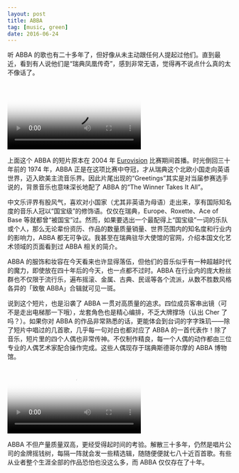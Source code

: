 ```yaml
---
layout: post
title: ABBA
tag: [music, green]
date: 2016-06-24
---
```


听 ABBA 的歌也有二十多年了，但好像从未主动跟任何人提起过他们。直到最近，看到有人说他们是“瑞典凤凰传奇”，感到非常无语，觉得再不说点什么真的太不像话了。

<video src="videos/abba-the-last-video.mp4" poster="images/abba-the-last-video.jpg" preload="metadata" controls></video>

上面这个 ABBA 的短片原本在 2004 年 [Eurovision](https://en.wikipedia.org/wiki/Eurovision_Song_Contest) 比赛期间首播。时光倒回三十年前的 1974 年，ABBA 正是在这项比赛中夺冠，才从瑞典这个北欧小国走向英语世界，迈入欧美主流音乐界。因此片尾出现的“Greetings”其实是对当届参赛选手说的，背景音乐也意味深长地配了 ABBA 的“The Winner Takes It All”。

中文乐评界有股风气，喜欢对小国家（尤其非英语为母语）走出来，享有国际知名度的音乐人冠以“国宝级”的修饰语。仅仅在瑞典，Europe、Roxette、Ace of Base 等就都曾“被国宝”过。然而，如果要选出一个最配得上“国宝级”一词的乐队或个人，那么无论辈份资历、作品的数量质量销量、世界范围内的知名度和行业内的影响力，ABBA 都无可争议。我甚至在瑞典驻华大使馆的官网，介绍本国文化艺术领域的页面看到过 ABBA 相关的简介。

ABBA 的服饰和妆容在今天看来也许显得落伍，但他们的音乐似乎有一种超越时代的魔力，即使放在四十年后的今天，也一点都不过时。ABBA 在行业内的庞大粉丝群也不仅限于流行乐，遍布摇滚、金属、古典、民谣等各个流派，从数不胜数风格各异的「致敬 ABBA」合辑就可见一斑。

说到这个短片，也是沿袭了 ABBA 一贯对高质量的追求。四位成员客串出镜（可不是走出电梯那一下哦），龙套角色也是精心编排，不乏大牌撑场（认出 Cher 了吗？）。如果你对 ABBA 的作品非常熟悉的话，更能体会到台词的字字珠玑——除了短片中唱过的几首歌，几乎每一句对白也都对应了 ABBA 的一首代表作！除了音乐，短片里的四个人偶也非常传神。不仅制作精良，每一个人偶的动作都由三位专业的人偶艺术家配合操作完成。这些人偶现存于瑞典斯德哥尔摩的 ABBA 博物馆。

<video src="videos/abba-the-making-of-the-last-video.mp4" poster="images/abba-the-making-of-the-last-video.jpg" preload="metadata" controls></video>

ABBA 不但产量质量双高，更经受得起时间的考验。解散三十多年，仍然是唱片公司的金牌摇钱树，每隔一阵就会发一些精选辑，随随便便就七八十近百首歌。有些从业者整个生涯全部的作品恐怕也没这么多，而 ABBA 仅仅存在了十年。
